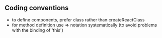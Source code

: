 Coding conventions
------------------

* to define components, prefer class rather than createReactClass
* for method definition use => notation systematically (to avoid problems with the binding of 'this')